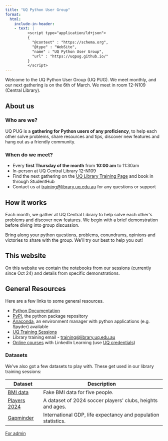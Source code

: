 ```yaml
---
title: "UQ Python User Group"
format:
  html:
    include-in-header:
    - text: |
          <script type="application/ld+json">
          {
            "@context" : "https://schema.org",
            "@type" : "WebSite",
            "name" : "UQ Python User Group",
            "url" : "https://uqpug.github.io/"
          }
          </script>
---
```


Welcome to the UQ Python User Group (UQ PUG). We meet monthly, and our next gathering is on the 6th of March. We meet in room 12-N109 (Central Library).

## About us

### Who are we?

UQ PUG is a **gathering for Python users of any proficiency**, to help each other solve problems, share resources and tips, discover new features and hang out as a friendly community.

### When do we meet?

- Every **first Thursday of the month** from **10:00 am** to 11:30am
- In-person at UQ Central Library 12-N109
- Find the next gathering on the [UQ Library Training Page](https://web.library.uq.edu.au/library-services/training#keyword=Python%20User%20Group;campus=;weekstart=) and book in through StudentHub
- Contact us at [training@library.uq.edu.au](mailto:training@library.uq.edu.au) for any questions or support

## How it works

Each month, we gather at UQ Central Library to help solve each other's problems and discover new features. We begin with a brief demonstration before diving into group discussion.

Bring along your python questions, problems, conundrums, opinions and victories to share with the group. We'll try our best to help you out!

## This website

On this website we contain the notebooks from our sessions (currently since Oct 24) and details from specific demonstrations.

## General Resources

Here are a few links to some general resources.

- [Python Documentation](https://docs.python.org/3/)
- [PyPI](https://pypi.org/), the python package repository
- [Anaconda](https://www.anaconda.com/), an environment manager with python applications (e.g. Spyder) available
- [UQ Training Sessions](https://web.library.uq.edu.au/library-services/training)
- Library training email - [training@library.uq.edu.au](mailto:training@library.uq.edu.au)
- [Online courses](https://au.linkedin.com/learning/) with LinkedIn Learning (use [UQ credentials](https://web.library.uq.edu.au/library-services/training/linkedin-learning-online-courses))

### Datasets

We've also got a few datasets to play with. These get used in our library training sessions:

|Dataset|Description|
| --- | --- |
| [BMI data](datasets/BMI_data.csv) | Fake BMI data for five people. |
| [Players 2024](datasets/Players2024.csv) | A dataset of 2024 soccer players' clubs, heights and ages. |
| [Gapminder](datasets/gapminder.csv) | International GDP, life expectancy and population statistics. |

[For admin](googlec027a6a2057eb177.html)
